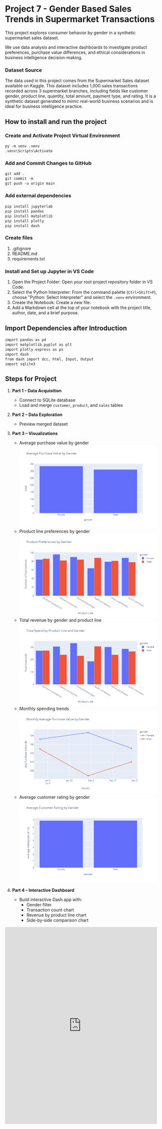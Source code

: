 # Project 7 - Gender Based Sales Trends in Supermarket Transactions

This project explores consumer behavior by gender in a synthetic supermarket sales dataset.  

We use data analysis and interactive dashboards to investigate product preferences, purchase value differences, and ethical considerations in business intelligence decision-making.

### Dataset Source

The data used in this project comes from the Supermarket Sales dataset available on Kaggle. This dataset includes 1,000 sales transactions recorded across 3 supermarket branches, including fields like customer gender, product line, quantity, total amount, payment type, and rating. It is a synthetic dataset generated to mimic real-world business scenarios and is ideal for business intelligence practice.

## How to install and run the project

### Create and Activate Project Virtual Environment

```shell
py -m venv .venv  
.venv\Scripts\Activate
```

### Add and Commit Changes to GitHub

```shell
git add .  
git commit -m  
git push -u origin main
```

### Add external dependencies

```shell
pip install jupyterlab  
pip install pandas  
pip install matplotlib  
pip install plotly  
pip install dash
```

### Create files

1.  .gitignore  
2.  README.md  
3.  requirements.txt

### Install and Set up Jupyter in VS Code

1.  Open the Project Folder: Open your root project repository folder in VS Code.
2.  Select the Python Interpreter: From the command palette (`Ctrl+Shift+P`), choose "Python: Select Interpreter" and select the `.venv` environment.
3.  Create the Notebook: Create a new file.
4.  Add a Markdown cell at the top of your notebook with the project title, author, date, and a brief purpose.

## Import Dependencies after Introduction

```shell
import pandas as pd  
import matplotlib.pyplot as plt  
import plotly.express as px  
import dash  
from dash import dcc, html, Input, Output  
import sqlite3  
```

## Steps for Project

1. **Part 1 – Data Acquisition**
   - Connect to SQLite database
   - Load and merge `customer`, `product`, and `sales` tables

2. **Part 2 – Data Exploration**
   - Preview merged dataset

3. **Part 3 – Visualizations**
   - Average purchase value by gender
![alt text](scripts/averagepurchasebygender.png)
   - Product line preferences by gender
![alt text](<scripts/Product line preferences by gender.png>)
   - Total revenue by gender and product line
![alt text](<scripts/Total revenue by gender and product line.png>)
   - Monthly spending trends
![alt text](scripts/MonthlySpending.png)
   - Average customer rating by gender
![alt text](scripts/Rating.png)

4. **Part 4 – Interactive Dashboard**
   - Build interactive Dash app with:
     - Gender filter
     - Transaction count chart
     - Revenue by product line chart
     - Side-by-side comparison chart
<iframe
            width="100%"
            height="650"
            src="http://127.0.0.1:8050/"
            frameborder="0"
            allowfullscreen
            
        ></iframe>

5. **Part 5 – Business Insights**
   - Analyze purchasing behavior
   - Identify top product lines per gender
   - Ethical Considerations

6. **Part 7 – Business Recommendations**
   - Targeted promotions
   - Inventory optimization
   - Product placement strategy

## Summary

This project demonstrates how gender based trends in sales data can be used to generate business insights and inform decision making. 

